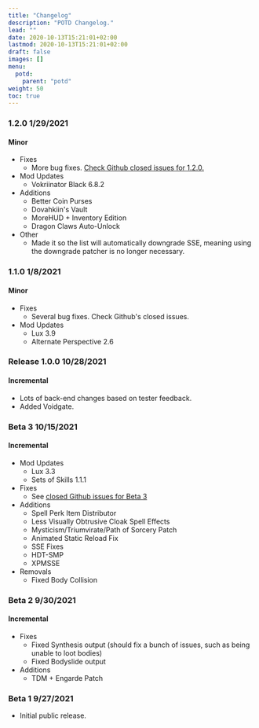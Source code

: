 ```yaml
---
title: "Changelog"
description: "POTD Changelog."
lead: ""
date: 2020-10-13T15:21:01+02:00
lastmod: 2020-10-13T15:21:01+02:00
draft: false
images: []
menu:
  potd:
    parent: "potd"
weight: 50
toc: true
---
```


### 1.2.0 1/29/2021
#### Minor
- Fixes
  - More bug fixes. [Check Github closed issues for 1.2.0.](https://github.com/ForgottenGlory/POTD/milestone/2?closed=1)
- Mod Updates
  - Vokriinator Black 6.8.2
- Additions
  - Better Coin Purses
  - Dovahkiin's Vault
  - MoreHUD + Inventory Edition
  - Dragon Claws Auto-Unlock
- Other
  - Made it so the list will automatically downgrade SSE, meaning using the downgrade patcher is no longer necessary.

### 1.1.0 1/8/2021
#### Minor
- Fixes
  - Several bug fixes. Check Github's closed issues.
- Mod Updates
  - Lux 3.9
  - Alternate Perspective 2.6

### Release 1.0.0 10/28/2021
#### Incremental
- Lots of back-end changes based on tester feedback.
- Added Voidgate.

### Beta 3 10/15/2021
#### Incremental
- Mod Updates
  - Lux 3.3
  - Sets of Skills 1.1.1
- Fixes
  - See [closed Github issues for Beta 3](https://github.com/ForgottenGlory/POTD/milestone/1?closed=1)
- Additions
  - Spell Perk Item Distributor
  - Less Visually Obtrusive Cloak Spell Effects
  - Mysticism/Triumvirate/Path of Sorcery Patch
  - Animated Static Reload Fix
  - SSE Fixes
  - HDT-SMP
  - XPMSSE
- Removals
  - Fixed Body Collision

### Beta 2 9/30/2021
#### Incremental
- Fixes
  - Fixed Synthesis output (should fix a bunch of issues, such as being unable to loot bodies)
  - Fixed Bodyslide output
- Additions
  - TDM + Engarde Patch

### Beta 1 9/27/2021
- Initial public release.